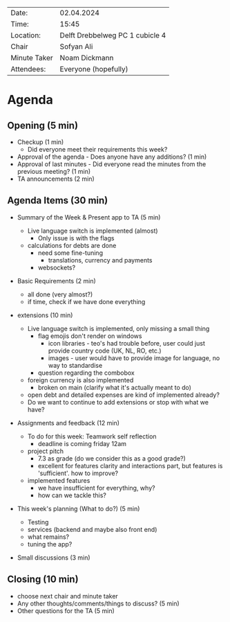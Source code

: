 |              |                                 |
|--------------|---------------------------------|
| Date:        | 02.04.2024                      |
| Time:        | 15:45                           |
| Location:    | Delft Drebbelweg PC 1 cubicle 4 |
| Chair        | Sofyan Ali                      |
| Minute Taker | Noam Dickmann                   |
| Attendees:   | Everyone (hopefully)            |

# Agenda

## Opening (5 min)
- Checkup (1 min)
    * Did everyone meet their requirements this week?
- Approval of the agenda - Does anyone have any additions? (1 min)
- Approval of last minutes - Did everyone read the minutes from the previous meeting? (1 min)
- TA announcements (2 min)

## Agenda Items (30 min)
- Summary of the Week & Present app to TA (5 min)
  - Live language switch is implemented (almost)
    - Only issue is with the flags
  - calculations for debts are done
    - need some fine-tuning 
      - translations, currency and payments
    - websockets?

  
- Basic Requirements (2 min)
    - all done (very almost?)
    - if time, check if we have done everything


- extensions (10 min)
  - Live language switch is implemented, only missing a small thing 
    - flag emojis don't render on windows
      - icon libraries - teo's had trouble before, user could just provide country code (UK, NL, RO, etc.)
      - images - user would have to provide image for language, no way to standardise
    - question regarding the combobox
  - foreign currency is also implemented
    - broken on main (clarify what it's actually meant to do)
  - open debt and detailed expenses are kind of implemented already?
  - Do we want to continue to add extensions or stop with what we have?


- Assignments and feedback (12 min)
  - To do for this week: Teamwork self reflection
    - deadline is coming friday 12am
  - project pitch
    - 7.3 as grade (do we consider this as a good grade?)
    - excellent for features clarity and interactions part, but
      features is 'sufficient'. how to improve?
  - implemented features
    - we have insufficient for everything, why?
    - how can we tackle this?
    
- This week's planning (What to do?) (5 min)
  - Testing
  - services (backend and maybe also front end)
  - what remains?
  - tuning the app?

- Small discussions (3 min)


## Closing (10 min)
- choose next chair and minute taker
- Any other thoughts/comments/things to discuss? (5 min)
- Other questions for the TA (5 min)